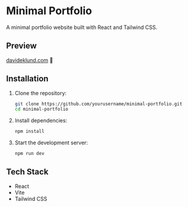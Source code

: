# Minimal Portfolio
A minimal portfolio website built with React and Tailwind CSS.

## Preview
[davideklund.com](https://davideklund.com/) 🔗

## Installation
1. Clone the repository:
   ```sh
   git clone https://github.com/yourusername/minimal-portfolio.git
   cd minimal-portfolio
   ```
2. Install dependencies:
   ```sh
   npm install
   ```
3. Start the development server:
   ```sh
   npm run dev
   ```

## Tech Stack
- React 
- Vite 
- Tailwind CSS 
